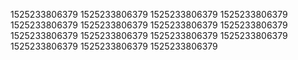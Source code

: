 1525233806379
1525233806379
1525233806379
1525233806379
1525233806379
1525233806379
1525233806379
1525233806379
1525233806379
1525233806379
1525233806379
1525233806379
1525233806379
1525233806379
1525233806379